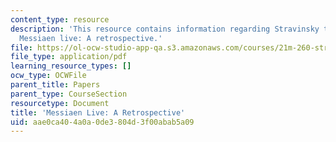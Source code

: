 ```yaml
---
content_type: resource
description: 'This resource contains information regarding Stravinsky to the present:
  Messiaen live: A retrospective.'
file: https://ol-ocw-studio-app-qa.s3.amazonaws.com/courses/21m-260-stravinsky-to-the-present-spring-2016/aae0ca404a0a0de3804d3f00abab5a09_MIT21M_260S16_MessaienLive.pdf
file_type: application/pdf
learning_resource_types: []
ocw_type: OCWFile
parent_title: Papers
parent_type: CourseSection
resourcetype: Document
title: 'Messiaen Live: A Retrospective'
uid: aae0ca40-4a0a-0de3-804d-3f00abab5a09
---
```


